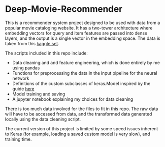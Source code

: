 # Deep-Movie-Recommender

This is a recommender system project designed to be used with data from a popular movie cataloging website. It has a two-tower architecture where embedding vectors for query and item features are passed into dense layers, and the output is a single vector in the embedding space. The data is taken from this [kaggle set](https://www.kaggle.com/datasets/samlearner/letterboxd-movie-ratings-data?select=ratings_export.csv).

The scripts included in this repo include:
- Data cleaning and and feature engineering, which is done entirely by me using pandas
- Functions for preprocessing the data in the input pipeline for the neural network
- Definitions of the custom subclasses of keras.Model inspired by the guide [here](https://keras.io/keras_rs/examples/deep_recommender/)
- Model training and saving
- A jupyter notebook explaining my choices for data cleaning

There is too much data involved for the files to fit in this repo. The raw data will have to be accessed from data, and the transformed data generated locally using the data cleaning script.

The current version of this project is limited by some speed issues inherent to Keras (for example, loading a saved custom model is very slow), and training time.
